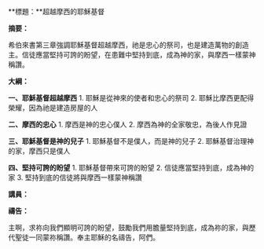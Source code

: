 **標題：**超越摩西的耶穌基督

**摘要：**

希伯來書第三章強調耶穌基督超越摩西，祂是忠心的祭司，也是建造萬物的創造主。信徒應當堅持可誇的盼望，在患難中堅持到底，成為神的家，與摩西一樣蒙神稱讚。

**大綱：**

**一、耶穌基督超越摩西**
    1. 耶穌是從神來的使者和忠心的祭司
    2. 耶穌比摩西更配得榮耀，因為祂是建造房屋的人

**二、摩西的忠心**
    1. 摩西是神的忠心僕人
    2. 摩西為神的全家敬忠，為後人作見證

**三、耶穌基督是神的兒子**
    1. 耶穌基督不是僕人，而是神的兒子
    2. 耶穌基督治理神的家，摩西只是僕人

**四、堅持可誇的盼望**
    1. 耶穌基督帶來可誇的盼望
    2. 信徒應當堅持到底，成為神的家
    3. 堅持到底的信徒將與摩西一樣蒙神稱讚

**講員：**

**禱告：**

主啊，求祢向我們顯明可誇的盼望，鼓勵我們用膽量堅持到底，成為祢的家，與歷代聖徒一同蒙祢稱讚。奉主耶穌的名禱告，阿們。